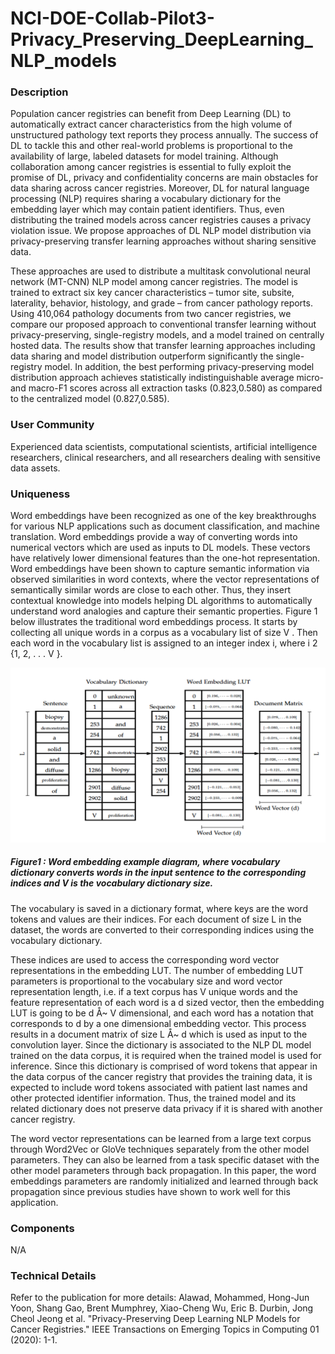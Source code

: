 # NCI-DOE-Collab-Pilot3-Privacy_Preserving_DeepLearning_NLP_models
### Description

Population cancer registries can benefit from Deep Learning (DL) to automatically extract cancer characteristics from the high volume of unstructured pathology text reports they process annually. The success of DL to tackle this and other real-world problems is proportional to the availability of large, labeled datasets for model training. Although collaboration among cancer registries is essential to fully exploit the promise of DL, privacy and confidentiality concerns are main obstacles for data sharing across cancer registries. Moreover, DL for natural language processing (NLP) requires sharing a vocabulary dictionary for the embedding layer which may contain patient identifiers. Thus, even distributing the trained models across cancer registries causes a privacy violation issue. We propose approaches of DL NLP model distribution via privacy-preserving transfer learning approaches without sharing sensitive data.

These approaches are used to distribute a multitask convolutional neural network (MT-CNN) NLP model among cancer registries. The model is trained to extract six key cancer characteristics – tumor site, subsite, laterality, behavior, histology, and grade – from cancer pathology reports. Using 410,064 pathology documents from two cancer registries, we compare our proposed approach to conventional transfer learning without privacy-preserving, single-registry models, and a model trained on centrally hosted data. The results show that transfer learning approaches including data sharing and model distribution outperform significantly the single-registry model. In addition, the best performing privacy-preserving model distribution approach achieves statistically indistinguishable average micro- and macro-F1 scores across all extraction tasks (0.823,0.580) as compared to the centralized model (0.827,0.585).


### User Community
Experienced data scientists, computational scientists, artificial intelligence researchers, clinical researchers, and all researchers dealing with sensitive data assets.


### Uniqueness
Word embeddings have been recognized as one of the key breakthroughs for various NLP applications such as document classification, and machine translation. Word embeddings provide a way of converting words into numerical vectors which are used as inputs to DL models. These vectors have relatively lower dimensional features than the one-hot representation. Word embeddings have been shown to capture semantic information via observed similarities in word contexts, where the vector representations of semantically similar words are close to each other. Thus, they insert contextual knowledge into models helping DL algorithms to automatically understand word analogies and capture their semantic properties. Figure 1 below illustrates the traditional word embeddings process. It starts by collecting all unique words in a corpus as a vocabulary list of size V . Then each word in the vocabulary list is assigned to an integer index i, where i 2 {1, 2, . . . V }.


![Word Embedding example](Images/PP_API.png)

##### Figure1 : Word embedding example diagram, where vocabulary dictionary converts words in the input sentence to the corresponding indices and V is the vocabulary dictionary size.

The vocabulary is saved in a dictionary format, where keys are the word tokens and values are their indices. For each document of size L in the dataset, the words are converted to their corresponding indices using the vocabulary dictionary.

These indices are used to access the corresponding word vector representations in the embedding LUT. The number of embedding LUT parameters is proportional to the vocabulary size and word vector representation length, i.e. if a text corpus has V unique words and the feature representation of each word is a d sized vector, then the embedding LUT is going to be d Å~ V dimensional, and each word has a notation that corresponds to d by a one dimensional embedding vector. This process results in a document matrix of size L Å~ d which is used as input to the convolution layer. Since the dictionary is associated to the NLP DL model trained on the data corpus, it is required when the trained model is used for inference. Since this dictionary is comprised of word tokens that appear in the data corpus of the cancer registry that provides the training data, it is expected to include word tokens associated with patient last names and other protected identifier information. Thus, the trained model and its related dictionary does not preserve data privacy if it is shared with another cancer registry.

The word vector representations can be learned from a large text corpus through Word2Vec or GloVe techniques separately from the other model parameters. They can also be learned from a task specific dataset with the other model parameters through back propagation. In this paper, the word embeddings parameters are randomly initialized and learned through back propagation since previous studies have shown to work well for this application.




### Components
N/A

### Technical Details
Refer to the publication for more details:
Alawad, Mohammed, Hong-Jun Yoon, Shang Gao, Brent Mumphrey, Xiao-Cheng Wu, Eric B. Durbin, Jong Cheol Jeong et al. "Privacy-Preserving Deep Learning NLP Models for Cancer Registries." IEEE Transactions on Emerging Topics in Computing 01 (2020): 1-1.
